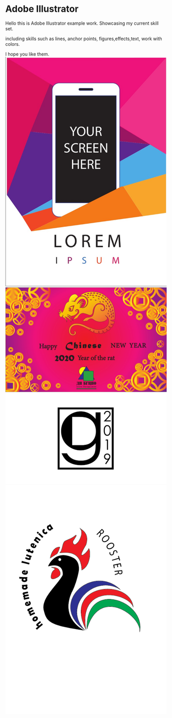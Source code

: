 # Adobe Illustrator 

Hello this is Adobe Illustrator example work.
Showcasing my current skill set.

including skills such as lines, anchor points, figures,effects,text, work with colors. 

I hope you like them.
<img scr ="/flyer.jpg" width = "200"/>
![alt text](/flyer.jpg )
![alt text](/calendar.jpg)
![alt text](/GD2019%20ver2%20%5Bfinal%5D.png)
![alt text](/rooster%20home%20made.png )
